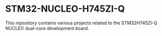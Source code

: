 # STM32-NUCLEO-H745ZI-Q
This repository contains various projects related to the STM32H745ZI-Q NUCLEO dual-core development board.
